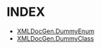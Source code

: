 # INDEX  
- [XMLDocGen.DummyEnum](/xmldoc-gen/dummy-enum.md)  
- [XMLDocGen.DummyClass](/xmldoc-gen/dummy-class.md)  
